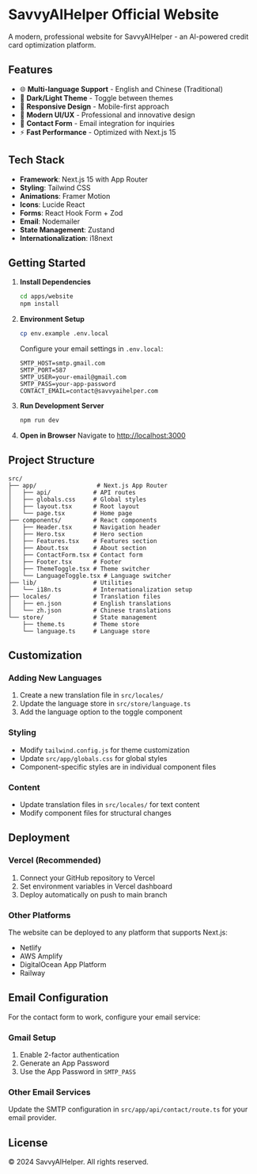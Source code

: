 # SavvyAIHelper Official Website

A modern, professional website for SavvyAIHelper - an AI-powered credit card optimization platform.

## Features

- 🌐 **Multi-language Support** - English and Chinese (Traditional)
- 🌙 **Dark/Light Theme** - Toggle between themes
- 📱 **Responsive Design** - Mobile-first approach
- 🎨 **Modern UI/UX** - Professional and innovative design
- 📧 **Contact Form** - Email integration for inquiries
- ⚡ **Fast Performance** - Optimized with Next.js 15

## Tech Stack

- **Framework**: Next.js 15 with App Router
- **Styling**: Tailwind CSS
- **Animations**: Framer Motion
- **Icons**: Lucide React
- **Forms**: React Hook Form + Zod
- **Email**: Nodemailer
- **State Management**: Zustand
- **Internationalization**: i18next

## Getting Started

1. **Install Dependencies**
   ```bash
   cd apps/website
   npm install
   ```

2. **Environment Setup**
   ```bash
   cp env.example .env.local
   ```
   
   Configure your email settings in `.env.local`:
   ```env
   SMTP_HOST=smtp.gmail.com
   SMTP_PORT=587
   SMTP_USER=your-email@gmail.com
   SMTP_PASS=your-app-password
   CONTACT_EMAIL=contact@savvyaihelper.com
   ```

3. **Run Development Server**
   ```bash
   npm run dev
   ```

4. **Open in Browser**
   Navigate to [http://localhost:3000](http://localhost:3000)

## Project Structure

```
src/
├── app/                 # Next.js App Router
│   ├── api/            # API routes
│   ├── globals.css     # Global styles
│   ├── layout.tsx      # Root layout
│   └── page.tsx        # Home page
├── components/         # React components
│   ├── Header.tsx      # Navigation header
│   ├── Hero.tsx        # Hero section
│   ├── Features.tsx    # Features section
│   ├── About.tsx       # About section
│   ├── ContactForm.tsx # Contact form
│   ├── Footer.tsx      # Footer
│   ├── ThemeToggle.tsx # Theme switcher
│   └── LanguageToggle.tsx # Language switcher
├── lib/                # Utilities
│   └── i18n.ts         # Internationalization setup
├── locales/            # Translation files
│   ├── en.json         # English translations
│   └── zh.json         # Chinese translations
└── store/              # State management
    ├── theme.ts        # Theme store
    └── language.ts     # Language store
```

## Customization

### Adding New Languages
1. Create a new translation file in `src/locales/`
2. Update the language store in `src/store/language.ts`
3. Add the language option to the toggle component

### Styling
- Modify `tailwind.config.js` for theme customization
- Update `src/app/globals.css` for global styles
- Component-specific styles are in individual component files

### Content
- Update translation files in `src/locales/` for text content
- Modify component files for structural changes

## Deployment

### Vercel (Recommended)
1. Connect your GitHub repository to Vercel
2. Set environment variables in Vercel dashboard
3. Deploy automatically on push to main branch

### Other Platforms
The website can be deployed to any platform that supports Next.js:
- Netlify
- AWS Amplify
- DigitalOcean App Platform
- Railway

## Email Configuration

For the contact form to work, configure your email service:

### Gmail Setup
1. Enable 2-factor authentication
2. Generate an App Password
3. Use the App Password in `SMTP_PASS`

### Other Email Services
Update the SMTP configuration in `src/app/api/contact/route.ts` for your email provider.

## License

© 2024 SavvyAIHelper. All rights reserved.
